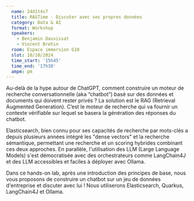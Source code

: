 ```yaml
---
  name: 24d1t4s7
  title: RAGTime - Discuter avec ses propres données
  category: Data & AI
  format: Workshop
  speakers: 
    - Benjamin Dauvissat
    - Vincent Brehin
  room: Espace immersion G10
  slot: 10/10/2024
  time_start: '15h45'
  time_end: '17h30'
  ampm: pm
---
```

Au-delà de la hype autour de ChatGPT, comment construire un moteur de recherche conversationnelle (aka “chatbot”) basé sur des données et documents qui doivent rester privés ? La solution est le RAG (Retrieval Augmented Generation). C’est le moteur de recherche qui va fournir un contexte vérifiable sur lequel se basera la génération des réponses du chatbot.

Elasticsearch, bien connu pour ses capacités de recherche par mots-clés a depuis plusieurs années intégré les "dense vectors" et la recherche sémantique, permettant une recherche et un scoring hybrides combinant ces deux approches. En parallèle, l'utilisation des LLM (Large Language Models) s'est démocratisée avec des orchestrateurs comme LangChain4J et des LLM accessibles et faciles à déployer avec Ollama.

Dans ce hands-on lab, après une introduction des principes de base, nous vous proposons de construire un chatbot sur un jeu de données d'entreprise et discuter avec lui ! Nous utiliserons Elasticsearch, Quarkus, LangChain4J et Ollama.
